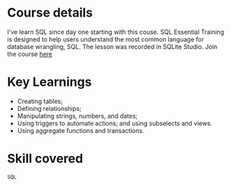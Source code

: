 # Course details
I've learn SQL since day one starting with this couse. SQL Essential Training is designed to help users understand the most common language for database wrangling, SQL. The lesson was recorded in SQLite Studio. Join the course [here](https://www.linkedin.com/learning/sql-essential-training-3/understanding-sql?autoAdvance=true&autoSkip=false&autoplay=true&resume=true)
# Key Learnings
- Creating tables; 
- Defining relationships; 
- Manipulating strings, numbers, and dates; 
- Using triggers to automate actions; and using subselects and views.
- Using aggregate functions and transactions.
# Skill covered
`SQL`
